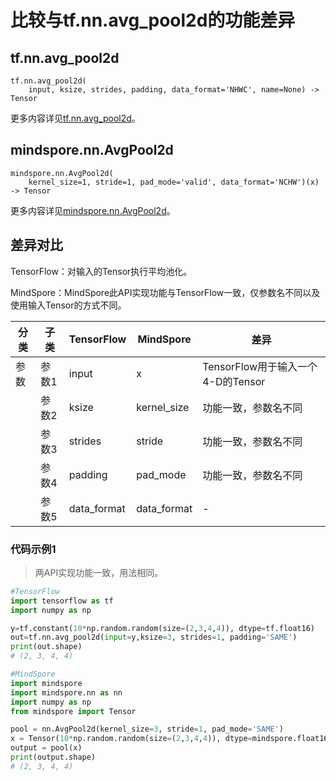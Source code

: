 # 比较与tf.nn.avg_pool2d的功能差异

## tf.nn.avg_pool2d

```text
tf.nn.avg_pool2d(
    input, ksize, strides, padding, data_format='NHWC', name=None) -> Tensor
```

更多内容详见[tf.nn.avg_pool2d](https://www.tensorflow.org/versions/r2.6/api_docs/python/tf/nn/avg_pool2d)。

## mindspore.nn.AvgPool2d

```text
mindspore.nn.AvgPool2d(
    kernel_size=1, stride=1, pad_mode='valid', data_format='NCHW')(x) -> Tensor
```

更多内容详见[mindspore.nn.AvgPool2d](https://www.mindspore.cn/docs/zh-CN/master/api_python/nn/mindspore.nn.AvgPool2d.html)。

## 差异对比

TensorFlow：对输入的Tensor执行平均池化。

MindSpore：MindSpore此API实现功能与TensorFlow一致，仅参数名不同以及使用输入Tensor的方式不同。

| 分类 | 子类  | TensorFlow  | MindSpore   | 差异                                                   |
| ---- | ----- | ----------- | ----------- | ------------------------------------------------------ |
| 参数 | 参数1 | input       | x          | TensorFlow用于输入一个4-D的Tensor|
|      | 参数2 | ksize       | kernel_size | 功能一致，参数名不同                                   |
|      | 参数3 | strides     | stride      | 功能一致，参数名不同                                   |
|      | 参数4 | padding     | pad_mode    | 功能一致，参数名不同                                   |
|      | 参数5 | data_format | data_format | -                                   |

### 代码示例1

> 两API实现功能一致，用法相同。

```python
#TensorFlow
import tensorflow as tf
import numpy as np

y=tf.constant(10*np.random.random(size=(2,3,4,4)), dtype=tf.float16)
out=tf.nn.avg_pool2d(input=y,ksize=3, strides=1, padding='SAME')
print(out.shape)
# (2, 3, 4, 4)

#MindSpore
import mindspore
import mindspore.nn as nn
import numpy as np
from mindspore import Tensor

pool = nn.AvgPool2d(kernel_size=3, stride=1, pad_mode='SAME')
x = Tensor(10*np.random.random(size=(2,3,4,4)), dtype=mindspore.float16)
output = pool(x)
print(output.shape)
# (2, 3, 4, 4)
```
